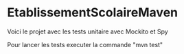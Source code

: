 # EtablissementScolaireMaven
Voici le projet avec les tests unitaire avec Mockito et Spy

Pour lancer les tests executer la commande "mvn test"
